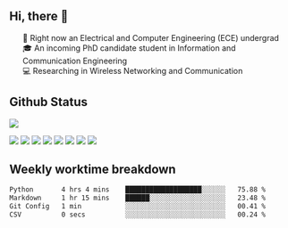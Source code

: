 <h2 > Hi, there 👋 </h3>

<div >
 <ul>
 🏫 Right now an Electrical and Computer Engineering (ECE) undergrad <br>
 🎓 An incoming PhD candidate student in Information and Communication Engineering <br>
<!--  <a href="https://www.ji.sjtu.edu.cn/">@UM-SJTU JI</a>   -->
 💻 Researching in Wireless Networking and Communication<br>
<!--  :speech_balloon: Contact me through email if possible: <a href="mailto:181716254@qq.com"><img src="https://img.shields.io/badge/-181716254@qq.com-c14438?style=plastic&logo=Gmail&logoColor=white&link=mailto:mailto:181716254@qq.com"></a> <br> -->
 <!-- :hammer_and_wrench: Working on BLE -->
 </ul>
</div>

<h2 >
Github Status 
</h1>

<p >
 <img src="https://github-readme-stats.vercel.app/api?username=haifengjia&theme=monokai"><br>
<!--  <a href="https://github.com/MountBro/myLeetCode">
  <img src="https://github-readme-stats.vercel.app/api/pin/?username=MountBro&repo=myLeetCode&theme=monokai">
 </a>
 <a href="https://github.com/MountBro/Age-of-Plague">
  <img src="https://github-readme-stats.vercel.app/api/pin/?username=MountBro&repo=Age-of-Plague&theme=monokai">
 </a> -->
</p>

<div > 
 <img src="https://img.shields.io/badge/C-00599C?style=for-the-badge&logo=c&logoColor=white">
 <img src="https://img.shields.io/badge/C%2B%2B-00599C?style=for-the-badge&logo=c%2B%2B&logoColor=white">
 <img src="https://img.shields.io/badge/Python-14354C?style=for-the-badge&logo=python&logoColor=white">
 <img src="https://img.shields.io/badge/MongoDB-4EA94B?style=for-the-badge&logo=mongodb&logoColor=white">
 <img src="https://img.shields.io/badge/JavaScript-323330?style=for-the-badge&logo=javascript&logoColor=F7DF1E">
 <img src="https://img.shields.io/badge/TypeScript-007ACC?style=for-the-badge&logo=typescript&logoColor=white"> 
 <img src="https://img.shields.io/badge/React-20232A?style=for-the-badge&logo=react&logoColor=61DAFB">
 <img src="https://img.shields.io/badge/React_Router-CA4245?style=for-the-badge&logo=react-router&logoColor=white">
</div>

<!-- 
<p >
 <img src="http://github-readme-streak-stats.herokuapp.com?user=MountBro&theme=monokai" align="center" />
</p>
<br>
 -->

<h2 >
Weekly worktime breakdown
</h1>


<!--START_SECTION:waka-->

```txt
Python       4 hrs 4 mins    ███████████████████░░░░░░   75.88 %
Markdown     1 hr 15 mins    ██████░░░░░░░░░░░░░░░░░░░   23.48 %
Git Config   1 min           ░░░░░░░░░░░░░░░░░░░░░░░░░   00.41 %
CSV          0 secs          ░░░░░░░░░░░░░░░░░░░░░░░░░   00.24 %
```

<!--END_SECTION:waka-->


